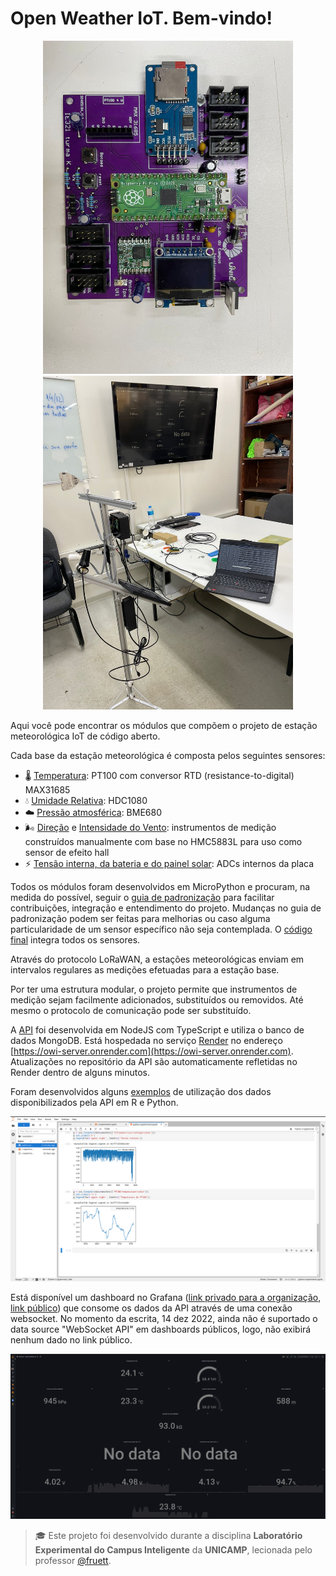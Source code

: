 # Open Weather IoT. Bem-vindo!

<p align="center">
  <img src="img/pcb.jpeg" width="400">
  <img src="img/estacao-completa.jpeg" width="400">
</p>

Aqui você pode encontrar os módulos que compõem o projeto de estação meteorológica IoT de código aberto.

Cada base da estação meteorológica é composta pelos seguintes sensores:
- 🌡️ [Temperatura](https://github.com/open-weather-iot/temperature-module): PT100 com conversor RTD (resistance-to-digital) MAX31685
- 💧 [Umidade Relativa](https://github.com/open-weather-iot/humidity-module): HDC1080
- ☁️ [Pressão atmosférica](https://github.com/open-weather-iot/pressure-module): BME680
- 🌬️ [Direção](https://github.com/open-weather-iot/wind-direction-module) e [Intensidade do Vento](https://github.com/open-weather-iot/wind-velocity-module): instrumentos de medição construídos manualmente com base no HMC5883L para uso como sensor de efeito hall
- ⚡ [Tensão interna, da bateria e do painel solar](https://github.com/open-weather-iot/power-supply-module): ADCs internos da placa

Todos os módulos foram desenvolvidos em MicroPython e procuram, na medida do possível, seguir o [guia de padronização](https://github.com/open-weather-iot/template-module) para facilitar contribuições, integração e entendimento do projeto. Mudanças no guia de padronização podem ser feitas para melhorias ou caso alguma particularidade de um sensor específico não seja contemplada. O [código final](https://github.com/open-weather-iot/owi-station) integra todos os sensores.

Através do protocolo LoRaWAN, a estações meteorológicas enviam em intervalos regulares as medições efetuadas para a estação base.

Por ter uma estrutura modular, o projeto permite que instrumentos de medição sejam facilmente adicionados, substituídos ou removidos. Até mesmo o protocolo de comunicação pode ser substituído.

A [API](https://github.com/open-weather-iot/owi-api) foi desenvolvida em NodeJS com TypeScript e utiliza o banco de dados MongoDB. Está hospedada no serviço [Render](https://render.com/) no endereço [https://owi-server.onrender.com](https://owi-server.onrender.com). Atualizações no repositório da API são automaticamente refletidas no Render dentro de alguns minutos.

Foram desenvolvidos alguns [exemplos](https://github.com/open-weather-iot/owi-client-examples) de utilização dos dados disponibilizados pela API em R e Python.

<p align="center">
  <img src="img/jupyter-notebook-examples.png">
</p>

Está disponível um dashboard no Grafana ([link privado para a organização](https://owi.grafana.net/d/9qq-1uI4k/open-weather-iot), [link público](https://owi.grafana.net/public-dashboards/372bdd2f0d964c989c6aa860281985cb)) que consome os dados da API através de uma conexão websocket. No momento da escrita, 14 dez 2022, ainda não é suportado o data source "WebSocket API" em dashboards públicos, logo, não exibirá nenhum dado no link público.

<p align="center">
  <img src="img/grafana-dashboard.png">
</p>

> 🎓 Este projeto foi desenvolvido durante a disciplina **Laboratório Experimental do Campus Inteligente** da **UNICAMP**, lecionada pelo professor [@fruett](https://github.com/fruett).
